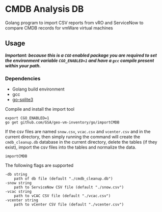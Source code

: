 # CMDB Analysis DB #

Golang program to import CSV reports from vRO and ServiceNow to compare CMDB
records for vmWare virtual machines

## Usage ##

***Important: because this is a `CGO` enabled package you are required to set the environment variable `CGO_ENABLED=1` and have a `gcc` compile present within your path.***

### Dependencies ###

- Golang build environment
- gcc
- [go-sqlite3](https://github.com/mattn/go-sqlite3)

Compile and install the import tool

```
export CGO_ENABLED=1
go get github.com/GSA/geo-vm-inventory/go/importCMDB
```

If the csv files are named `snow.csv`, `vcac.csv` and `vcenter.csv` and in the current directory, then simply running the command will create the `cmdb_cleanup.db` database in the current directory, delete the tables (if they exist), import the csv files into the tables and normalize the data.

```
importCMDB
```

The following flags are supported

```
-db string
    path of db file (default "./cmdb_cleanup.db")
-snow string
    path to ServiceNow CSV file (default "./snow.csv")
-vcac string
    path to vCAC CSV file (default "./vcac.csv")
-vcenter string
    path to vCenter CSV file (default "./vcenter.csv")
```
